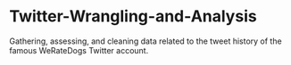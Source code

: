 # Twitter-Wrangling-and-Analysis
Gathering, assessing, and cleaning data related to the tweet history of the famous WeRateDogs Twitter account.
